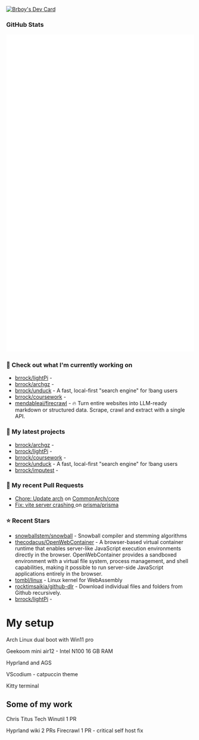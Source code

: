 <a href="https://app.daily.dev/brboy"><img src="https://api.daily.dev/devcards/v2/4Od30842NXiIC3it6dfHG.png?r=60c&type=default" width="356" alt="Brboy's Dev Card"/></a>
### GitHub Stats

<p align="left"><img src="https://raw.githubusercontent.com/brrock/brrock/main/github-metrics.svg" /></p>

### 👷 Check out what I'm currently working on

- [brrock/lightPi](https://github.com/brrock/lightPi) - 
- [brrock/archgz](https://github.com/brrock/archgz) - 
- [brrock/unduck](https://github.com/brrock/unduck) - A fast, local-first &#34;search engine&#34; for !bang users
- [brrock/coursework](https://github.com/brrock/coursework) - 
- [mendableai/firecrawl](https://github.com/mendableai/firecrawl) - 🔥 Turn entire websites into LLM-ready markdown or structured data. Scrape, crawl and extract with a single API.
### 🌱 My latest projects

- [brrock/archgz](https://github.com/brrock/archgz) - 
- [brrock/lightPi](https://github.com/brrock/lightPi) - 
- [brrock/coursework](https://github.com/brrock/coursework) - 
- [brrock/unduck](https://github.com/brrock/unduck) - A fast, local-first &#34;search engine&#34; for !bang users
- [brrock/imputest](https://github.com/brrock/imputest) - 
### 🔨 My recent Pull Requests

- [Chore: Update arch](https://github.com/CommonArch/core/pull/15) on [CommonArch/core](https://github.com/CommonArch/core)
- [Fix: vite server crashing ](https://github.com/prisma/prisma/pull/26746) on [prisma/prisma](https://github.com/prisma/prisma)
### ⭐ Recent Stars

- [snowballstem/snowball](https://github.com/snowballstem/snowball) - Snowball compiler and stemming algorithms
- [thecodacus/OpenWebContainer](https://github.com/thecodacus/OpenWebContainer) - A browser-based virtual container runtime that enables server-like JavaScript execution environments directly in the browser. OpenWebContainer provides a sandboxed environment with a virtual file system, process management, and shell capabilities, making it possible to run server-side JavaScript applications entirely in the browser.
- [tombl/linux](https://github.com/tombl/linux) - Linux kernel for WebAssembly
- [rocktimsaikia/github-dlr](https://github.com/rocktimsaikia/github-dlr) - Download individual files and folders from Github recursively.
- [brrock/lightPi](https://github.com/brrock/lightPi) - 
# My setup

Arch Linux dual boot with Win11 pro

Geekoom mini air12 - Intel N100 16 GB RAM

Hyprland and AGS 

VScodium - catpuccin theme

Kitty terminal

## Some of my work

Chris Titus Tech Winutil 1 PR

Hyprland wiki 2 PRs
Firecrawl 1 PR - critical self host fix
